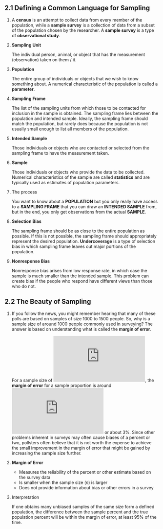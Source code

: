 ## 2.1 Defining a Common Language for Sampling

1.  A **census** is an attempt to collect data from every member of the population, while a **sample survey** is a collection of data from a subset of the population chosen by the researcher. A **sample survey** is a type of **observational study**.

2.  **Sampling Unit**

    The individual person, animal, or object that has the measurement (observation) taken on them / it.

3.  **Population**

    The entire group of individuals or objects that we wish to know something about. A numerical characteristic of the population is called a **parameter**.

4.  **Sampling Frame**

    The list of the sampling units from which those to be contacted for inclusion in the sample is obtained. The sampling frame lies between the population and intended sample. Ideally, the sampling frame should match the population, but rarely does because the population is not usually small enough to list all members of the population.

5.  **Intended Sample**

    Those individuals or objects who are contacted or selected from the sampling frame to have the measurement taken.

5.  **Sample**

    Those individuals or objects who provide the data to be collected. Numerical characteristics of the sample are called **statistics** and are typically used as estimates of population parameters.

6.  The process

    You want to know about a **POPULATION** but you only really have access to a **SAMPLING FRAME** that you can draw an **INTENDED SAMPLE** from, but in the end, you only get observations from the actual **SAMPLE**.

7.  **Selection Bias**

    The sampling frame should be as close to the entire population as possible. If this is not possible, the sampling frame should appropriately represent the desired population. **Undercoverage** is a type of selection bias in which sampling frame leaves out major portions of the population.

8.  **Nonresponse Bias**

    Nonresponse bias arises from low response rate, in which case the sample is much smaller than the intended sample. This problem can create bias if the people who respond have different views than those who do not.

## 2.2 The Beauty of Sampling

1.  If you follow the news, you might remember hearing that many of these polls are based on samples of size 1000 to 1500 people. So, why is a sample size of around 1000 people commonly used in surveying? The answer is based on understanding what is called the **margin of error**.

    For a sample size of ![equation](https://latex.codecogs.com/gif.latex?%5Cinline%20n%3D1000), the **margin of error** for a sample proportion is around ![equation](https://latex.codecogs.com/gif.latex?%5Cinline%20%5Cfrac%20%7B%201%20%7D%7B%20%5Csqrt%20%7B%20n%20%7D%20%7D%20%3D%5Cfrac%20%7B%201%20%7D%7B%20%5Csqrt%20%7B%201000%20%7D%20%7D%20%5Capprox%200.03) or about 3%. Since other problems inherent in surveys may often cause biases of a percent or two, pollsters often believe that it is not worth the expense to achieve the small improvement in the margin of error that might be gained by increasing the sample size further.

2.  **Margin of Error**

    - Measures the reliability of the percent or other estimate based on the survey data
    - Is smaller when the sample size (*n*) is larger
    - Does not provide information about bias or other errors in a survey

3.  Interpretation

    If one obtains many unbiased samples of the same size form a defined population, the difference between the sample percent and the true population percent will be within the margin of error, at least 95% of the time.
